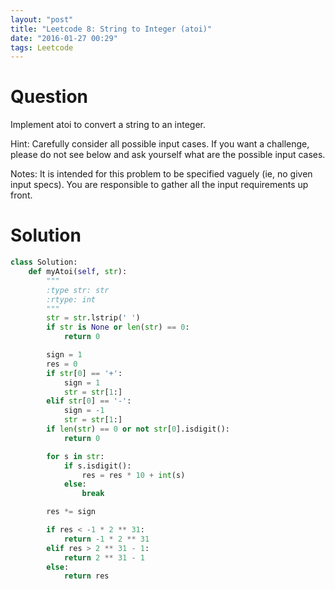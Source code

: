 ```yaml
---
layout: "post"
title: "Leetcode 8: String to Integer (atoi)"
date: "2016-01-27 00:29"
tags: Leetcode
---
```


# Question
Implement atoi to convert a string to an integer.

Hint: Carefully consider all possible input cases. If you want a challenge, please do not see below and ask yourself what are the possible input cases.

Notes: It is intended for this problem to be specified vaguely (ie, no given input specs). You are responsible to gather all the input requirements up front.


# Solution

```python
class Solution:
    def myAtoi(self, str):
        """
        :type str: str
        :rtype: int
        """
        str = str.lstrip(' ')
        if str is None or len(str) == 0:
            return 0

        sign = 1
        res = 0
        if str[0] == '+':
            sign = 1
            str = str[1:]
        elif str[0] == '-':
            sign = -1
            str = str[1:]
        if len(str) == 0 or not str[0].isdigit():
            return 0

        for s in str:
            if s.isdigit():
                res = res * 10 + int(s)
            else:
                break

        res *= sign

        if res < -1 * 2 ** 31:
            return -1 * 2 ** 31
        elif res > 2 ** 31 - 1:
            return 2 ** 31 - 1
        else:
            return res
```
